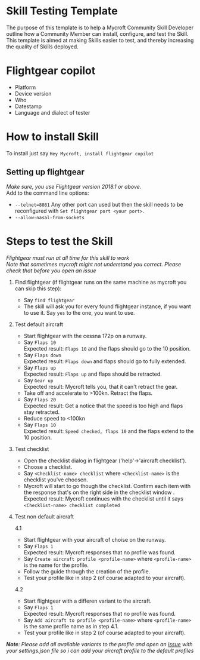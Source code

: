 # Skill Testing Template
The purpose of this template is to help a Mycroft Community Skill Developer outline how a Community Member can install, configure, and test the Skill. This template is aimed at making Skills easier to test, and thereby increasing the quality of Skills deployed. 

# Flightgear copilot

* Platform <!-- which platform is the test being run on? ie Picroft, Mark 1, Linux -->
* Device version <!-- what Mycroft version is the device running, ie 18.02 -->
* Who <!-- who is running the test -->
* Datestamp <!-- time and date -->
* Language and dialect of tester <!-- ie "English, Australian" so that we can identify any key language issues -->

# How to install Skill
To install just say `Hey Mycroft, install flightgear copilot`

## Setting up flightgear
_Make sure, you use Flightgear version 2018.1 or above._  
Add to the command line options:


* `--telnet=8081` Any other port can used but then the skill needs to be reconfigured with `Set flightgear port <your port>`.
* `--allow-nasal-from-sockets`

# Steps to test the Skill
_Flightgear must run at all time for this skill to work_  
_Note that sometimes mycroft might not understand you correct. Please check that before you open an issue_


1. Find flightgear (if flightgear runs on the same machine as mycroft you can skip this step):

    * Say `find flightgear`
    * The skill will ask you for every found flightgear instance, if you want to use it. Say `yes` to the one, you want to use.

2. Test default aircraft

    * Start flightgear with the cessna 172p on a runway.
    * Say `Flaps 10`  
      Expected result: `Flaps 10` and the flaps should go to the 10 position.
    * Say `Flaps down`  
      Expected result: `Flaps down` and flaps should go to fully extended.
    * Say `Flaps up`  
      Expected result: `Flaps up` and flaps should be retracted.
    * Say `Gear up`  
      Expected result: Mycroft tells you, that it can't retract the gear.
    * Take off and accelerate to >100kn. Retract the flaps.
    * Say `Flaps 20`  
      Expected result: Get a notice that the speed is too high and flaps stay retracted.
    * Reduce speed to <100kn
    * Say `Flaps 10`  
      Expected result: `Speed checked, flaps 10` and the flaps extend to the 10 position.

3. Test checklist

   * Open the checklist dialog in flightgear ('help'->'aircraft checklist').
   * Choose a checklist.
   * Say `<Checklist-name> checklist` where `<Checklist-name>` is the checklist you've choosen.
   * Mycroft will start to go though the checklist. Confirm each item with the response that's on the right side in the checklist window .  
    Expected result: Mycroft continues with the checklist until it says `<Checklist-name> checklist completed`

4. Test non default aircraft

    4.1
    * Start flightgear with your aircraft of choise on the runway.
    * Say `Flaps 1`  
      Expected result: Mycroft responses that no profile was found.
    * Say `Create aircraft profile <profile-name>` where `<profile-name>` is the name for the profile.
    * Follow the guide through the creation of the profile.
    * Test your profile like in step 2 (of course adapted to your aircraft).

    4.2
    * Start flightgear with a differen variant to the aircraft.
    * Say `Flaps 1`  
      Expected result: Mycroft responses that no profile was found.
    * Say `Add aircraft to profile <profile-name>` where `<profile-name>` is the same profile name as in step 4.1.
    * Test your profile like in step 2 (of course adapted to your aircraft).

_**Note**: Please add all available variants to the profile and open an [issue](https://gitlab.com/merspieler/flight-gear-copilot/issues) with your settings.json file so i can add your aircraft profile to the default profiles_

